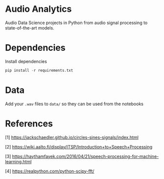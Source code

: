 # Audio Analytics

Audio Data Science projects in Python from audio signal processing to state-of-the-art models.

# Dependencies

Install dependencies

```python
pip install -r requirements.txt
```

# Data

Add your `.wav` files to `data/` so they can be used from the notebooks

# References

[1] https://jackschaedler.github.io/circles-sines-signals/index.html

[2] https://wiki.aalto.fi/display/ITSP/Introduction+to+Speech+Processing

[3] https://haythamfayek.com/2016/04/21/speech-processing-for-machine-learning.html

[4] https://realpython.com/python-scipy-fft/
